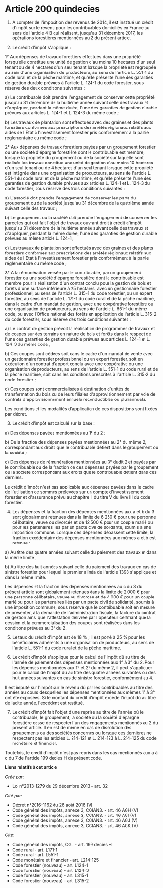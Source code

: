 # Article 200 quindecies

1. A compter de l'imposition des revenus de 2014, il est institué un crédit d'impôt sur le revenu pour les contribuables
domiciliés en France au sens de l'article 4 B qui réalisent, jusqu'au 31 décembre 2017, les opérations forestières
mentionnées au 2 du présent article. 

2. Le crédit d'impôt s'applique : 

1° Aux dépenses de travaux forestiers effectués dans une propriété lorsqu'elle constitue une unité de gestion d'au moins 10
hectares d'un seul tenant ou de 4 hectares d'un seul tenant lorsque la propriété est regroupée au sein d'une organisation de
producteurs, au sens de l'article L. 551-1 du code rural et de la pêche maritime, et qu'elle présente l'une des garanties de
gestion durable prévues à l'article L. 124-1 du code forestier, sous réserve des deux conditions suivantes : 

a) Le contribuable doit prendre l'engagement de conserver cette propriété jusqu'au 31 décembre de la huitième année suivant
celle des travaux et d'appliquer, pendant la même durée, l'une des garanties de gestion durable prévues aux articles L. 124-1
et L. 124-3 du même code ; 

b) Les travaux de plantation sont effectués avec des graines et des plants forestiers conformes aux prescriptions des arrêtés
régionaux relatifs aux aides de l'Etat à l'investissement forestier pris conformément à la partie réglementaire du même
code ; 

2° Aux dépenses de travaux forestiers payées par un groupement forestier ou une société d'épargne forestière dont le
contribuable est membre, lorsque la propriété du groupement ou de la société sur laquelle sont réalisés les travaux constitue
une unité de gestion d'au moins 10 hectares d'un seul tenant ou de 4 hectares d'un seul tenant lorsque cette propriété est
intégrée dans une organisation de producteurs, au sens de l'article L. 551-1 du code rural et de la pêche maritime, et
qu'elle présente l'une des garanties de gestion durable prévues aux articles L. 124-1 et L. 124-3 du code forestier, sous
réserve des trois conditions suivantes : 

a) L'associé doit prendre l'engagement de conserver les parts du groupement ou de la société jusqu'au 31 décembre de la
quatrième année suivant celle des travaux ; 

b) Le groupement ou la société doit prendre l'engagement de conserver les parcelles qui ont fait l'objet de travaux ouvrant
droit à crédit d'impôt jusqu'au 31 décembre de la huitième année suivant celle des travaux et d'appliquer, pendant la même
durée, l'une des garanties de gestion durable prévues au même article L. 124-1 ; 

c) Les travaux de plantation sont effectués avec des graines et des plants forestiers conformes aux prescriptions des arrêtés
régionaux relatifs aux aides de l'Etat à l'investissement forestier pris conformément à la partie réglementaire du même
code ; 

3° A la rémunération versée par le contribuable, par un groupement forestier ou une société d'épargne forestière dont le
contribuable est membre pour la réalisation d'un contrat conclu pour la gestion de bois et forêts d'une surface inférieure à
25 hectares, avec un gestionnaire forestier professionnel, au sens de l'article L. 315-1 du code forestier, ou un expert
forestier, au sens de l'article L. 171-1 du code rural et de la pêche maritime, dans le cadre d'un mandat de gestion, avec
une coopérative forestière ou une organisation de producteurs, au sens de l'article L. 551-1 du même code, ou avec l'Office
national des forêts en application de l'article L. 315-2 du code forestier, sous réserve des trois conditions suivantes : 

a) Le contrat de gestion prévoit la réalisation de programmes de travaux et de coupes sur des terrains en nature de bois et
forêts dans le respect de l'une des garanties de gestion durable prévues aux articles L. 124-1 et L. 124-3 du même code ; 

b) Ces coupes sont cédées soit dans le cadre d'un mandat de vente avec un gestionnaire forestier professionnel ou un expert
forestier, soit en exécution d'un contrat d'apport conclu avec une coopérative ou une organisation de producteurs, au sens de
l'article L. 551-1 du code rural et de la pêche maritime, soit dans les conditions prescrites à l'article L. 315-2 du code
forestier ; 

c) Ces coupes sont commercialisées à destination d'unités de transformation du bois ou de leurs filiales d'approvisionnement
par voie de contrats d'approvisionnement annuels reconductibles ou pluriannuels. 

Les conditions et les modalités d'application de ces dispositions sont fixées par décret. 

3. Le crédit d'impôt est calculé sur la base : 

a) Des dépenses payées mentionnées au 1° du 2 ; 

b) De la fraction des dépenses payées mentionnées au 2° du même 2, correspondant aux droits que le contribuable détient dans
le groupement ou la société ; 

c) Des dépenses de rémunération mentionnées au 3° dudit 2 et payées par le contribuable ou de la fraction de ces dépenses
payées par le groupement ou la société correspondant aux droits que le contribuable détient dans ces derniers. 

Le crédit d'impôt n'est pas applicable aux dépenses payées dans le cadre de l'utilisation de sommes prélevées sur un compte
d'investissement forestier et d'assurance prévu au chapitre II du titre V du livre III du code forestier. 

4. Les dépenses et la fraction des dépenses mentionnées aux a et b du 3 sont globalement retenues dans la limite de 6 250 €
pour une personne célibataire, veuve ou divorcée et de 12 500 € pour un couple marié ou pour les partenaires liés par un
pacte civil de solidarité, soumis à une imposition commune. Lorsque ces dépenses dépassent cette limite, la fraction
excédentaire des dépenses mentionnées aux mêmes a et b est retenue : 

a) Au titre des quatre années suivant celle du paiement des travaux et dans la même limite ; 

b) Au titre des huit années suivant celle du paiement des travaux en cas de sinistre forestier pour lequel le premier alinéa
de l'article 1398 s'applique et dans la même limite. 

Les dépenses et la fraction des dépenses mentionnées au c du 3 du présent article sont globalement retenues dans la limite de
2 000 € pour une personne célibataire, veuve ou divorcée et de 4 000 € pour un couple marié ou pour les partenaires liés par
un pacte civil de solidarité, soumis à une imposition commune, sous réserve que le contribuable soit en mesure de présenter,
à la demande de l'administration fiscale, la facture du contrat de gestion ainsi que l'attestation délivrée par l'opérateur
certifiant que la cession et la commercialisation des coupes sont réalisées dans les conditions prévues au 3° du 2.

5. Le taux du crédit d'impôt est de 18 % ; il est porté à 25 % pour les bénéficiaires adhérents à une organisation de
producteurs, au sens de l'article L. 551-1 du code rural et de la pêche maritime. 

6. Le crédit d'impôt s'applique pour le calcul de l'impôt dû au titre de l'année de paiement des dépenses mentionnées aux 1°
à 3° du 2. Pour les dépenses mentionnées aux 1° et 2° du même 2, il peut s'appliquer pour le calcul de l'impôt dû au titre
des quatre années suivantes ou des huit années suivantes en cas de sinistre forestier, conformément au 4. 

Il est imputé sur l'impôt sur le revenu dû par les contribuables au titre des années au cours desquelles les dépenses
mentionnées aux mêmes 1° à 3° ont été exposées. Si le montant du crédit d'impôt excède l'impôt dû au titre de ladite année,
l'excédent est restitué. 

7. Le crédit d'impôt fait l'objet d'une reprise au titre de l'année où le contribuable, le groupement, la société ou la
société d'épargne forestière cesse de respecter l'un des engagements mentionnés au 2 du présent article. Il en est de même en
cas de dissolution des groupements ou des sociétés concernés ou lorsque ces dernières ne respectent pas les articles L.
214-121 et L. 214-123 à L. 214-125 du code monétaire et financier. 

Toutefois, le crédit d'impôt n'est pas repris dans les cas mentionnés aux a à c du 7 de l'article 199 decies H du présent
code.

**Liens relatifs à cet article**

_Créé par_:

  - Loi n°2013-1279 du 29 décembre 2013 - art. 32

_Cité par_:

  - Décret n°2016-1162 du 26 août 2016 (V)
  - Code général des impôts, annexe 3, CGIAN3. - art. 46 AGH (V)
  - Code général des impôts, annexe 3, CGIAN3. - art. 46 AGI (V)
  - Code général des impôts, annexe 3, CGIAN3. - art. 46 AGJ (V)
  - Code général des impôts, annexe 3, CGIAN3. - art. 46 AGK (V)

_Cite_:

  - Code général des impôts, CGI. - art. 199 decies H
  - Code rural - art. L171-1
  - Code rural - art. L551-1
  - Code monétaire et financier - art. L214-125
  - Code forestier (nouveau) - art. L124-1
  - Code forestier (nouveau) - art. L124-3
  - Code forestier (nouveau) - art. L315-1
  - Code forestier (nouveau) - art. L315-2
